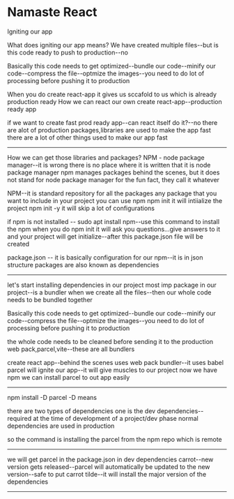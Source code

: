# Namaste React

Igniting our app

What does igniting our app means?
We have created multiple files--but is this code ready to push to production--no

Basically this code needs to get optimized--bundle our code--minify our code--compress the file--optmize the images--you need to do lot of processing before pushing it to production

When you do create react-app it gives us sccafold to us which is already production ready
How we can react our own create react-app--production ready app

if we want to create fast prod ready app--can react itself do it?--no
there are alot of production packages,libraries are used to make the app fast
there are a lot of other things used to make our app fast

------------------------

How we can get those libraries and packages?
NPM - node package manager--it is wrong
there is no place where it is written that it is node package manager
npm manages packages behind the scenes, but it does not stand for node package manager
for the fun fact, they call it whatever

NPM--it is standard repository for all the packages
any package that you want to include in your project you can use npm
npm init      it will intiialize the project
npm init -y     it will skip a lot of configurations

if npm is not installed -- sudo apt install npm--use this command to install the npm
when you do npm init it will ask you questions...give answers to it and your project will get initialize--after this package.json file will be created

package.json -- it is basically configuration for our npm--it is in json structure
packages are also known as dependencies

------------------------

let's start installing dependencies in our project
most imp package in our project--is a bundler
when we create all the files--then our whole code needs to be bundled together


Basically this code needs to get optimized--bundle our code--minify our code--compress the file--optmize the images--you need to do lot of processing before pushing it to production

the whole code needs to be cleaned before sending it to the production
web pack,parcel,vite--these are all bundlers

create react app--behind the scenes uses web pack bundler--it uses babel
parcel will ignite our app--it will give muscles to our project
now we have npm we can install parcel to out app easily

------------------------

npm install -D parcel
-D means

there are two types of dependencies
one is the dev dependencies--required at the time of development of a project/dev phase
normal dependencies are used in production

so the command is installing the parcel from the npm repo which  is remote

------------------------

we will get parcel in the package.json in dev dependencies
carrot--new version gets released--parcel will automatically be updated to the new version--safe to put carrot
tilde--it will install the major version of the dependencies

------------------------



























